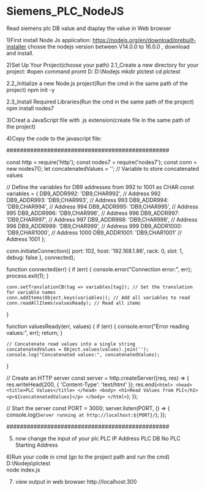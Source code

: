 # Siemens_PLC_NodeJS
Read siemens plc DB value and diaplay the value in Web browser

1)First install Node Js application:
  https://nodejs.org/en/download/prebuilt-installer
  chosse the nodejs version between V14.0.0 to 16.0.0 , download and install.

2)Set Up Your Project(choose your path)
  2.1_Create a new directory for your project:
    #open command promt
    D:
    D:\Nodejs
    mkdir plctest
    cd plctest
    
  2.2_Initialize a new Node.js project(Run the cmd in the same path of the project)
    npm init -y
    
  2.3_Install Required Libraries(Run the cmd in the same path of the project)
    npm install nodes7
    
3)Creat a JavaScript file with .js extension(create file in the same path of the project)

4)Copy the code to the javascript file:

################################################

  const http = require('http');
  const nodes7 = require('nodes7');
  const conn = new nodes7();
  let concatenatedValues = ''; // Variable to store concatenated values
  
  // Define the variables for DB9 addresses from 992 to 1001 as CHAR
  const variables = {
    DB9_ADDR992: 'DB9,CHAR992', // Address 992
    DB9_ADDR993: 'DB9,CHAR993', // Address 993
    DB9_ADDR994: 'DB9,CHAR994', // Address 994
    DB9_ADDR995: 'DB9,CHAR995', // Address 995
    DB9_ADDR996: 'DB9,CHAR996', // Address 996
    DB9_ADDR997: 'DB9,CHAR997', // Address 997
    DB9_ADDR998: 'DB9,CHAR998', // Address 998
    DB9_ADDR999: 'DB9,CHAR999', // Address 999
    DB9_ADDR1000: 'DB9,CHAR1000', // Address 1000
    DB9_ADDR1001: 'DB9,CHAR1001'  // Address 1001
  };
  
  conn.initiateConnection({ port: 102, host: '192.168.1.86', rack: 0, slot: 1, debug: false }, connected);
  
  function connected(err) {
    if (err) {
      console.error("Connection error:", err);
      process.exit(1);
    }
  
    conn.setTranslationCB(tag => variables[tag]); // Set the translation for variable names
    conn.addItems(Object.keys(variables)); // Add all variables to read
    conn.readAllItems(valuesReady); // Read all items
  }
  
  function valuesReady(err, values) {
    if (err) {
      console.error("Error reading values:", err);
      return;
    }
  
    // Concatenate read values into a single string
    concatenatedValues = Object.values(values).join('');
    console.log("Concatenated values:", concatenatedValues);
  }
  
  // Create an HTTP server
  const server = http.createServer((req, res) => {
    res.writeHead(200, { 'Content-Type': 'text/html' });
    res.end(`
      <html>
        <head>
          <title>PLC Values</title>
        </head>
        <body>
          <h1>Read Values from PLC</h1>
          <p>${concatenatedValues}</p>
        </body>
      </html>
    `);
  });
  
  // Start the server
  const PORT = 3000;
  server.listen(PORT, () => {
    console.log(`Server running at http://localhost:${PORT}/`);
  });
  
################################################

5) now change the input of your plc
  PLC IP Address
  PLC DB No
  PLC Starting Address

6)Run your code in cmd (go to the project path and run the cmd)
  D:\Nodejs\plctest\
  node index.js
  
7) view output in web browser
  http://localhost:300
  
